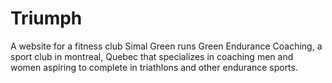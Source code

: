 # Triumph
A website for a fitness club
Simal Green runs Green Endurance Coaching, a sport club in montreal, Quebec that specializes in coaching men and women aspiring to complete in triathlons and other endurance sports.
